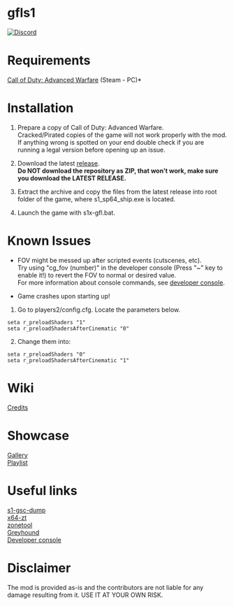 # gfls1
[![Discord](https://img.shields.io/discord/725057886958387393?label=Discord&logo=discord)](https://discord.gg/yYQDxkUtkV)

# Requirements
[Call of Duty: Advanced Warfare](https://store.steampowered.com/app/209650/) (Steam - PC)*  

# Installation
1. Prepare a copy of Call of Duty: Advanced Warfare.  
Cracked/Pirated copies of the game will not work properly with the mod. If anything wrong is spotted on your end double check if you are running a legal version before opening up an issue.

2. Download the latest [release](https://github.com/Loyalists/gfls1/releases/tag/1.0).  
**Do NOT download the repository as ZIP, that won't work, make sure you download the LATEST RELEASE.**

3. Extract the archive and copy the files from the latest release into root folder of the game, where s1_sp64_ship.exe is located.

4. Launch the game with s1x-gfl.bat.

# Known Issues
* FOV might be messed up after scripted events (cutscenes, etc).  
Try using "cg_fov (number)" in the developer console (Press "~" key to enable it!) to revert the FOV to normal or desired value.  
For more information about console commands, see [developer console](https://callofduty.fandom.com/wiki/Developer_console).

* Game crashes upon starting up!  
1. Go to players2/config.cfg. Locate the parameters below.
```
seta r_preloadShaders "1"
seta r_preloadShadersAfterCinematic "0"
```
2. Change them into:
```
seta r_preloadShaders "0"
seta r_preloadShadersAfterCinematic "1"
```

# Wiki   
[Credits](https://github.com/Loyalists/gfls1/wiki/Credits)   

# Showcase
[Gallery](https://github.com/Loyalists/gfls1/wiki/Gallery)  
[Playlist](https://www.youtube.com/playlist?list=PLHUTPjEfLLEKkzo7Bw1UAdDBTkm084g02)   

# Useful links
[s1-gsc-dump](https://github.com/mjkzy/s1-gsc-dump)   
[x64-zt](https://github.com/Joelrau/x64-zt)   
[zonetool](https://github.com/Joelrau/zonetool)   
[Greyhound](https://github.com/Scobalula/Greyhound)   
[Developer console](https://callofduty.fandom.com/wiki/Developer_console)   

# Disclaimer
The mod is provided as-is and the contributors are not liable for any damage resulting from it. USE IT AT YOUR OWN RISK.
